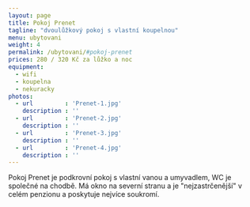 ```yaml
---
layout: page
title: Pokoj Prenet
tagline: "dvoulůžkový pokoj s vlastní koupelnou"
menu: ubytovani
weight: 4
permalink: /ubytovani/#pokoj-prenet
prices: 280 / 320 Kč za lůžko a noc
equipment:
  - wifi
  - koupelna
  - nekuracky
photos:
  - url         : 'Prenet-1.jpg'
    description : ''
  - url         : 'Prenet-2.jpg'
    description : ''
  - url         : 'Prenet-3.jpg'
    description : ''
  - url         : 'Prenet-4.jpg'
    description : ''
---
```


Pokoj Prenet je podkrovní pokoj s vlastní vanou a umyvadlem, WC je společné na chodbě. Má okno na severní stranu a je "nejzastrčenější" v celém penzionu a poskytuje nejvíce soukromí.